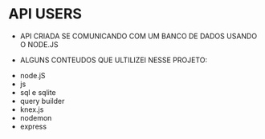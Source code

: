 
# API USERS

* API CRIADA SE COMUNICANDO COM UM BANCO DE DADOS USANDO O NODE.JS

* ALGUNS CONTEUDOS QUE ULTILIZEI NESSE PROJETO:

- node.jS
- js
- sql e sqlite
- query builder
- knex.js
- nodemon
- express
